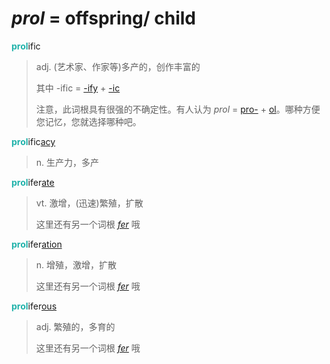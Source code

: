 # _prol_ = offspring/ child

<b style="color: #20B2AA;">prol</b>ific
> adj. (艺术家、作家等)多产的，创作丰富的
>
> 其中 -ific = [-ify](-fy.md) + [-ic](-ic.md)
>
> 注意，此词根具有很强的不确定性。有人认为 _prol_ = [pro-](pro-.md) + [ol](_al_.md)。哪种方便您记忆，您就选择哪种吧。

<b style="color: #20B2AA;">prol</b>ific[acy](-acy.md)
> n. 生产力，多产

<b style="color: #20B2AA;">prol</b>ifer[ate](-ate.md)
> vt. 激增，(迅速)繁殖，扩散
>
> 这里还有另一个词根 [_fer_](_fer_.md) 哦

<b style="color: #20B2AA;">prol</b>ifer[ation](-ion.md)
> n. 增殖，激增，扩散
>
> 这里还有另一个词根 [_fer_](_fer_.md) 哦

<b style="color: #20B2AA;">prol</b>ifer[ous](-ous.md)
> adj. 繁殖的，多育的
>
> 这里还有另一个词根 [_fer_](_fer_.md) 哦